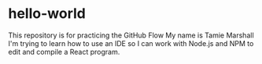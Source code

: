 # hello-world
This repository is for practicing the GitHub Flow
My name is Tamie Marshall
I'm trying to learn how to use an IDE so I can work with Node.js and NPM to edit and compile a React program.
